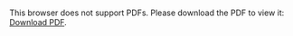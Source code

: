 <object data="https://github.com/basiav/Databases-2021/files/6360401/EntityFramework-Report.pdf" type="application/pdf" width="700px" height="700px">
    <embed src="https://github.com/basiav/Databases-2021/files/6360401/EntityFramework-Report.pdf">
        <p>This browser does not support PDFs. Please download the PDF to view it: <a href="https://github.com/basiav/Databases-2021/files/6360401/EntityFramework-Report.pdf">Download PDF</a>.</p>
    </embed>
</object>
